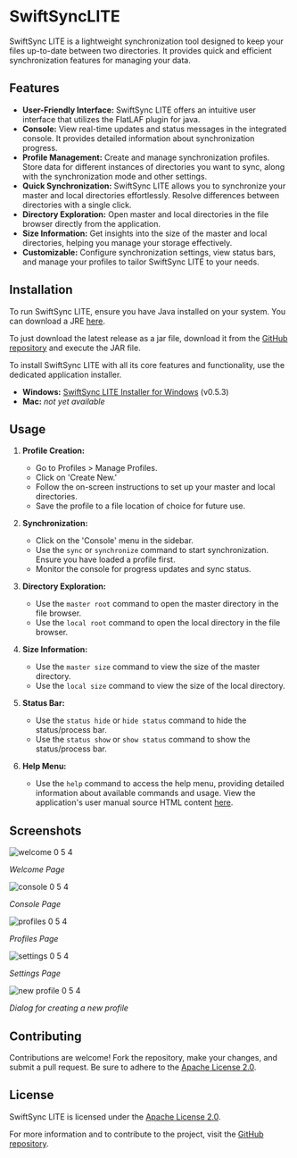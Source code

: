 # SwiftSyncLITE

SwiftSync LITE is a lightweight synchronization tool designed to keep your files up-to-date between two directories. It provides quick and efficient synchronization features for managing your data.

## Features

- **User-Friendly Interface:** SwiftSync LITE offers an intuitive user interface that utilizes the FlatLAF plugin for java.
- **Console:** View real-time updates and status messages in the integrated console. It provides detailed information about synchronization progress.
- **Profile Management:** Create and manage synchronization profiles. Store data for different instances of directories you want to sync, along with the synchronization mode and other settings.
- **Quick Synchronization:** SwiftSync LITE allows you to synchronize your master and local directories effortlessly. Resolve differences between directories with a single click.
- **Directory Exploration:** Open master and local directories in the file browser directly from the application.
- **Size Information:** Get insights into the size of the master and local directories, helping you manage your storage effectively.
- **Customizable:** Configure synchronization settings, view status bars, and manage your profiles to tailor SwiftSync LITE to your needs.

## Installation

To run SwiftSync LITE, ensure you have Java installed on your system. You can download a JRE [here](https://java.com/downloads).

To just download the latest release as a jar file, download it from the [GitHub repository](https://github.com/NoahLake07/SwiftSyncLITE) and execute the JAR file.

To install SwiftSync LITE with all its core features and functionality, use the dedicated application installer.
- **Windows:**   [SwiftSync LITE Installer for Windows](https://github.com/NoahLake07/SwiftSyncLITE/blob/main/versions/v0.5.3/SSL_Installer%20v0.5.3.jar) (v0.5.3)
- **Mac:**       *not yet available*

## Usage

1. **Profile Creation:**
   - Go to Profiles > Manage Profiles.
   - Click on 'Create New.'
   - Follow the on-screen instructions to set up your master and local directories.
   - Save the profile to a file location of choice for future use.

2. **Synchronization:**
   - Click on the 'Console' menu in the sidebar.
   - Use the `sync` or `synchronize` command to start synchronization. Ensure you have loaded a profile first.
   - Monitor the console for progress updates and sync status.

3. **Directory Exploration:**
   - Use the `master root` command to open the master directory in the file browser.
   - Use the `local root` command to open the local directory in the file browser.

4. **Size Information:**
   - Use the `master size` command to view the size of the master directory.
   - Use the `local size` command to view the size of the local directory.

5. **Status Bar:**
   - Use the `status hide` or `hide status` command to hide the status/process bar.
   - Use the `status show` or `show status` command to show the status/process bar.

6. **Help Menu:**
   - Use the `help` command to access the help menu, providing detailed information about available commands and usage.
View the application's user manual source HTML content [here](https://github.com/NoahLake07/SwiftSyncLITE/blob/main/docs/help.html).

## Screenshots

![welcome 0 5 4](https://github.com/NoahLake07/SwiftSyncLITE/assets/98616672/0ca3bce1-c7c3-4ceb-b885-b1bc0d7100c0)

*Welcome Page*

![console 0 5 4](https://github.com/NoahLake07/SwiftSyncLITE/assets/98616672/755c2b75-efce-4408-b6ff-add4d20b01c7)

*Console Page*

![profiles 0 5 4](https://github.com/NoahLake07/SwiftSyncLITE/assets/98616672/1114e35d-84a3-423d-a7fa-1400a7f9e993)

*Profiles Page*

![settings 0 5 4](https://github.com/NoahLake07/SwiftSyncLITE/assets/98616672/6e625b42-468d-4e1f-80ea-c47418f70f3e)

*Settings Page*

![new profile 0 5 4](https://github.com/NoahLake07/SwiftSyncLITE/assets/98616672/45974e77-4d47-4df8-8f11-04dd617174ff)

*Dialog for creating a new profile*

## Contributing

Contributions are welcome! Fork the repository, make your changes, and submit a pull request. Be sure to adhere to the [Apache License 2.0](https://www.apache.org/licenses/LICENSE-2.0).

## License


SwiftSync LITE is licensed under the [Apache License 2.0](https://www.apache.org/licenses/LICENSE-2.0).

For more information and to contribute to the project, visit the [GitHub repository](https://github.com/NoahLake07/SwiftSyncLITE).
